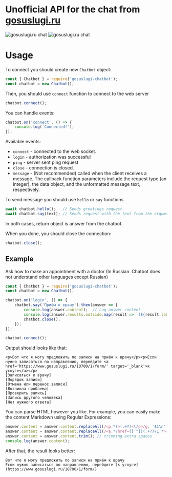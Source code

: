 # Unofficial API for the chat from [gosuslugi.ru](https://gosuslugi.ru/)
![gosuslugi.ru chat](https://i.ibb.co/VM7mmRt/image.png)
![gosuslugi.ru chat](https://i.ibb.co/7KLxsrx/image.png)



# Usage
To connect you should create new `Chatbot` object:
```javascript
const { Chatbot } = require('gosuslugi-chatbot');
const chatbot = new Chatbot();
```
Then, you should use `connect` function to connect to the web server
```javascript
chatbot.connect();
```

You can handle events:
```javascript
chatbot.on('connect', () => {
    console.log('Connected!');
});
```

Available events:
- `connect` - connected to the web socket.
- `login` - authorization was successful
- `ping` - server sent ping request
- `close` - connection is closed.
- `message` - (Not recommended) called when the client receives a message. The callback function parameters include the request type (an integer), the data object, and the unformatted message text, respectively.

To send message you should use `hello` or `say` functions.
```javascript
await chatbot.hello();   // Sends greetings request.
await chatbot.say(text); // Sends request with the text from the argument.
```
In both cases, return object is answer from the chatbot.

When you done, you should close the connection:
```javascript
chatbot.close();
```

## Example
Ask how to make an appointment with a doctor (In Russian. Chatbot does not understand other languages except Russian)
```javascript
const { Chatbot } = require('gosuslugi-chatbot');
const chatbot = new Chatbot();

chatbot.on('login', () => {
    chatbot.say('Приём к врачу').then(answer => {
        console.log(answer.content);  // Log answer content
        console.log(answer.results.outside.map(result => `[${result.label}]`).join('\n')); // Log answer buttons
        chatbot.close();
    });
});

chatbot.connect();
```
Output should looks like that:
```
<p>Вот что я могу предложить по записи на приём к врачу</p><p>Если нужно записаться по направлению, перейдите <a href='https://www.gosuslugi.ru/10700/1/form/' target='_blank'>к услуге</a></p>
[Записаться к врачу]
[Порядок записи]
[Отмена или перенос записи]
[Возникла проблема]
[Проверить запись]
[Запись другого человека]
[Нет нужного ответа]
```
You can parse HTML however you like.
For example, you can easily make the content Markdown using Regular Expressions:
```javascript
answer.content = answer.content.replaceAll(/<p.*?>(.+?)<\/p>/g, '$1\n'); // Replacing paragraphs to text
answer.content = answer.content.replaceAll(/<a.*?href=(['"])(.+?)\1.*>(.+?)<\/a>/g, '[$3]($2)'); // Replacing links from HTML to Markdown
answer.content = answer.content.trim(); // trimming extra spaces
console.log(answer.content);
```
After that, the result looks better:
```
Вот что я могу предложить по записи на приём к врачу
Если нужно записаться по направлению, перейдите [к услуге](https://www.gosuslugi.ru/10700/1/form/)
```
